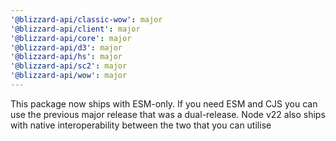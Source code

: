 ```yaml
---
'@blizzard-api/classic-wow': major
'@blizzard-api/client': major
'@blizzard-api/core': major
'@blizzard-api/d3': major
'@blizzard-api/hs': major
'@blizzard-api/sc2': major
'@blizzard-api/wow': major
---
```


This package now ships with ESM-only. If you need ESM and CJS you can use the previous major release that was a dual-release. Node v22 also ships with native interoperability between the two that you can utilise
